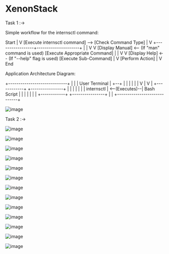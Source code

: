 # XenonStack

Task 1 :->

Simple workflow for the internsctl command:

Start
|
V
[Execute internsctl command] --> [Check Command Type]
                              |
                              V
            +-----------------+---------------------+
            |                                       |
            V                                       V
[Display Manual] <-- (If "man" command is used)    [Execute Appropriate Command]
            |                                       |
            V                                       V
[Display Help] <-- (If "--help" flag is used)     [Execute Sub-Command]
                                                      |
                                                      V
                                                  [Perform Action]
                                                      |
                                                      V
                                                   End


Application Architecture Diagram:

+-----------------------------+
|                             |
|  User                     Terminal
|  +--+                       |
|  |  |                       |
|  V  |                       V
| +------------+              +----------------+
| |            |              |                |
| | internsctl | <--(Executes)--| Bash Script    |
| |            |              |                |
| +------------+              +----------------+
|                             |
+-----------------------------+

![image](https://github.com/Ajdbst/XenonStack/assets/97408801/d4d4f9ff-573c-4740-8bd1-77aa994c119b)


Task 2 :->

![image](https://github.com/Ajdbst/XenonStack/assets/97408801/3a589575-6f1a-4257-b52e-6caf1e5ec572)

![image](https://github.com/Ajdbst/XenonStack/assets/97408801/b5f4de1d-5fe5-48e7-8812-0f6520ade67e)

![image](https://github.com/Ajdbst/XenonStack/assets/97408801/84418284-8ebf-4fa0-b583-00d071648fa7)

![image](https://github.com/Ajdbst/XenonStack/assets/97408801/9065265b-d1dd-4545-853e-c14d0bc1df8a)

![image](https://github.com/Ajdbst/XenonStack/assets/97408801/d9243d79-a2f0-4588-a784-a471dacc4525)

![image](https://github.com/Ajdbst/XenonStack/assets/97408801/36d05c94-1807-4e3d-9fc2-0a7f52411244)

![image](https://github.com/Ajdbst/XenonStack/assets/97408801/c8bf1cfa-0513-451d-b920-19b77998f1a6)

![image](https://github.com/Ajdbst/XenonStack/assets/97408801/4d3212e6-27c9-4cdb-93dc-09b020ae6353)

![image](https://github.com/Ajdbst/XenonStack/assets/97408801/a556ff1c-43e5-43d0-9b7b-09cf8ec7217f)

![image](https://github.com/Ajdbst/XenonStack/assets/97408801/d81a296b-7370-4ad2-8fba-d769dcbe9dfe)

![image](https://github.com/Ajdbst/XenonStack/assets/97408801/5f61c589-504f-458f-aca9-d2e63e4ccc8d)

![image](https://github.com/Ajdbst/XenonStack/assets/97408801/e9cb105c-0a76-4692-a56e-8d70563b9dd4)

![image](https://github.com/Ajdbst/XenonStack/assets/97408801/a421e200-f11a-46ef-a58e-980797285267)


